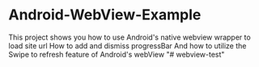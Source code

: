 # Android-WebView-Example
This project shows you how to use Android's native webview wrapper to load site url
How to add and dismiss progressBar
And how to utilize the Swipe to refresh feature of Android's webView 
"# webview-test" 
